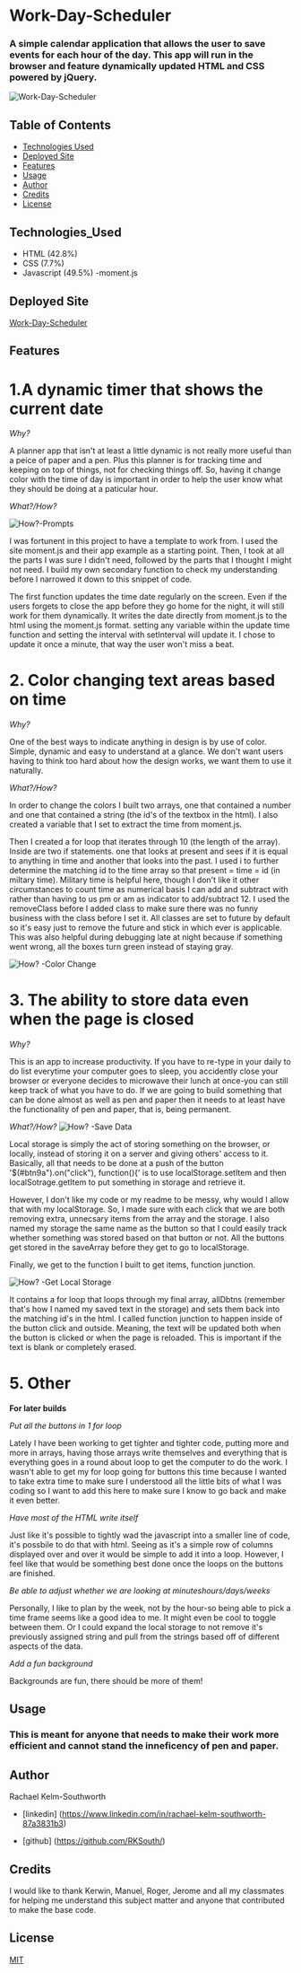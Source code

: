 




<!-- Read Me template -->

#  Work-Day-Scheduler 

### A simple calendar application that allows the user to save events for each hour of the day. This app will run in the browser and feature dynamically updated HTML and CSS powered by jQuery. 

![Work-Day-Scheduler](Assets/Workdayimg-01.png)

## Table of Contents
* [Technologies Used](Technologies_Used)
* [Deployed Site](Deployed)
* [Features](Features)
* [Usage](Usage)
* [Author](Author)
* [Credits](Credits)
* [License](License)

## Technologies_Used
* HTML (42.8%)
* CSS (7.7%)
* Javascript (49.5%) -moment.js

## Deployed Site
[Work-Day-Scheduler](https://rksouth.github.io/work-day-scheduler/)

## Features 


# __1.A dynamic timer that shows the current date__
 
_Why?_

A planner app that isn't at least a little dynamic is not really more useful than a peice of paper and a pen. Plus this planner is for tracking time and keeping on top of things, not for checking things off. So, having it change color with the time of day is important in order to help the user know what they should be doing at a paticular hour.

_What?/How?_

   ![How?-Prompts](Assets/Workdayimg-05.png)

  I was fortunent in this project to have a template to work from. I used the site moment.js and their app example as a starting point. Then, I took at all the parts I was sure I didn't need, followed by the parts that I thought I might not need. I build my own secondary function to check my understanding before I narrowed it down to this snippet of code. 

  The first function updates the time date regularly on the screen. Even if the users forgets to close the app before they go home for the night, it will still work for them dynamically. It writes the date directly from moment.js to the html using the moment.js format. setting any variable within the update time function and setting the interval with setInterval will update it. I chose to update it once a minute, that way the user won't miss a beat. 

# __2. Color changing text areas based on time__

_Why?_

One of the best ways to indicate anything in design is by use of color. Simple, dynamic and easy to understand at a glance. We don't want users having to think too hard about how the design works, we want them to use it naturally. 


_What?/How?_
	
In order to change the colors I built two arrays, one that contained a number and one that contained a string (the id's of the textbox in the html). I also created a variable that I set to extract the time from moment.js. 

Then I created a for loop that iterates through 10 (the length of the array). Inside are two if statements. one that looks at present and sees if it is equal to anything in time and another that looks into the past. I used i to further determine the matching id to the time array so that present = time = id (in miltary time). Military time is helpful here, though I don't like it other circumstances to count time as numerical basis I can add and subtract with rather than having to us pm or am as indicator to add/subtract 12. I used the removeClass before I added class to make sure there was no funny business with the class before I set it. All classes are set to future by default so it's easy just to remove the future and stick in which ever is applicable. This was also helpful during debugging late at night because if something went wrong, all the boxes turn green instead of staying gray.




![How? -Color Change](Assets/Workdayimg-06.png)


# __3. The ability to store data even when the page is closed__

_Why?_

This is an app to increase productivity. If you have to re-type in your daily to do list everytime your computer goes to sleep, you accidently close your browser or everyone decides to microwave their lunch at once-you can still keep track of what you have to do. If we are going to build something that can be done almost as well as pen and paper then it needs to at least have the functionality of pen and paper, that is, being permanent. 



_What?/How?_
![How? -Save Data](Assets/Workdayimg-07.png)

Local storage is simply the act of storing something on the browser, or locally, instead of storing it on a server and giving others' access to it. Basically, all that needs to be done at a push of the button '$(#btn9a").on("click"), function(){' is to use localStorage.setItem and then localSotrage.getItem to put something in storage and retrieve it. 

However, I don't like my code or my readme to be messy, why would I allow that with my localStorage. So, I made sure with each click that we are both removing extra, unnecsary items from the array and the storage. I also named my storage the same name as the button so that I could easily track whether something was stored based on that button or not. All the buttons get stored in the saveArray before they get to go to localStorage.

Finally, we get to the function I built to get items, function junction.

![How? -Get Local Storage](Assets/Workdayimg-08.png)

It contains a for loop that loops through my final array, allDbtns (remember that's how I named my saved text in the storage) and sets them back into the matching id's in the html. I called function junction to happen inside of the button click and outside. Meaning, the text will be updated both when the button is clicked or when the page is reloaded. This is important if the text is blank or completely erased. 

   
    
# __5. Other__

 __For later builds__

_Put all the buttons in 1 for loop_

 Lately I have been working to get tighter and tighter code, putting more and more in arrays, having those arrays write themselves and everything that is everything goes in a round about loop to get the computer to do the work. I wasn't able to get my for loop going for buttons this time because I wanted to take extra time to make sure I understood all the little bits of what I was coding so I want to add this here to make sure I know to go back and make it even better.

_Have most of the HTML write itself_

Just like it's possible to tightly wad the javascript into a smaller line of code, it's possbile to do that with html. Seeing as it's a simple row of columns displayed over and over it would be simple to add it into a loop. However, I feel like that would be something best done once the loops on the buttons are finished. 

_Be able to adjust whether we are looking at minuteshours/days/weeks_

Personally, I like to plan by the week, not by the hour-so being able to pick a time frame seems like a good idea to me. It might even be cool to toggle between them. Or I could expand the local storage to not remove it's previously assigned string and pull from the strings based off of different aspects of the data.

_Add a fun background_

Backgrounds are fun, there should be more of them!


  

## Usage
### This is meant for anyone that needs to make their work more efficient and cannot stand the inneficency of pen and paper. 

## Author 
Rachael Kelm-Southworth

* [linkedin] (https://www.linkedin.com/in/rachael-kelm-southworth-87a3831b3) 

* [github] (https://github.com/RKSouth/)

 ## Credits

I would like to thank Kerwin, Manuel, Roger, Jerome and all my classmates for helping me understand this subject matter and anyone that contributed to make the base code.

## License
[MIT](https://choosealicense.com/licenses/mit/)





